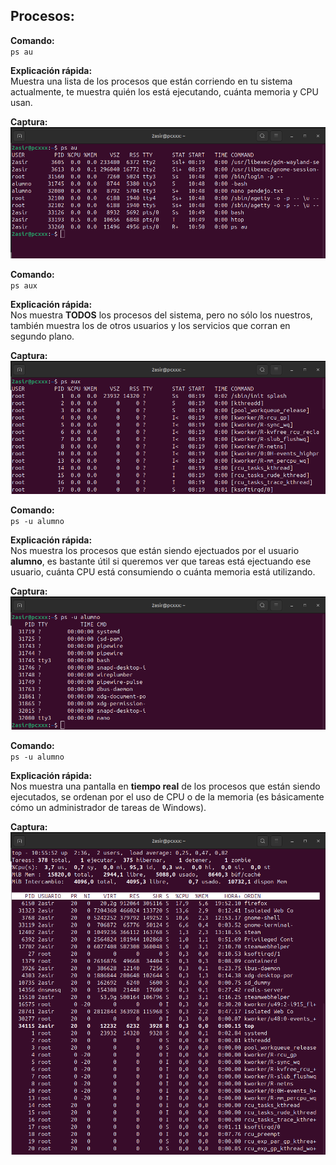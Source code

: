 ##  Procesos:

**Comando:**  
`ps au`

**Explicación rápida:**  
Muestra una lista de los procesos que están corriendo en tu sistema actualmente, te muestra quién los está ejecutando, cuánta memoria y CPU usan.

**Captura:**  
![PS1](img/PS1.png)

**Comando:**  
`ps aux`

**Explicación rápida:**  
Nos muestra **TODOS** los procesos del sistema, pero no sólo los nuestros, también muestra los de otros usuarios y los servicios que corran en segundo plano. 

**Captura:**  
![PS2](img/PS2.png)

**Comando:**  
`ps -u alumno`

**Explicación rápida:**  
Nos muestra los procesos que están siendo ejectuados por el usuario **alumno**, es bastante útil si queremos ver que tareas está ejectuando ese usuario, cuánta CPU está consumiendo o cuánta memoria está utilizando.

**Captura:**  
![PS3](img/PS3.png)

**Comando:**  
`ps -u alumno`

**Explicación rápida:**  
Nos muestra una pantalla en **tiempo real** de los procesos que están siendo ejecutados, se ordenan por el uso de CPU o de la memoria (es básicamente cómo un administrador de tareas de Windows).

**Captura:**  
![TOP1](img/TOP1.png)
